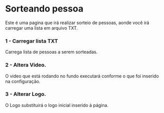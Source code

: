 # Sorteando pessoa

Este é uma pagina que irá realizar sorteio de pessoas, aonde você irá carregar uma lista em arquivo TXT.

### 1 - Carregar lista TXT 

Carrega lista de pessoas a serem sorteadas.

### 2 - Altera Video.

O video que está rodando no fundo executará conforme o que foi inserido na configuração.

### 3 - Alterar Logo.

O Logo substituirá o logo inicial inserido á página.
